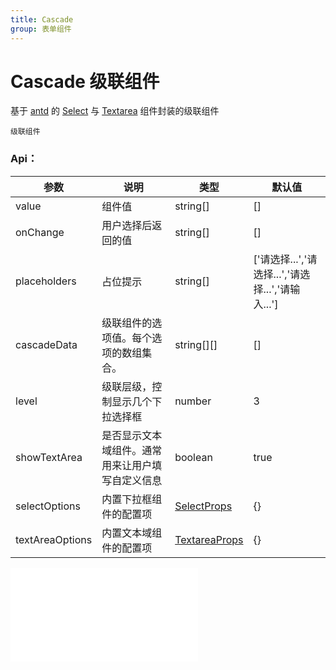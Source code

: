 ```yaml
---
title: Cascade
group: 表单组件
---
```


# Cascade 级联组件

基于 <a href="https://ant-design.antgroup.com/index-cn" target="_blank">antd</a> 的 <a href="https://ant-design.antgroup.com/components/select-cn" target="_blank">Select</a> 与 <a href="https://ant-design.antgroup.com/components/input-cn#inputtextarea" target="_blank">Textarea</a> 组件封装的级联组件

<code src='../components/Cascade'>级联组件</code>

### Api：

| 参数            | 说明                                             | 类型                                                                                                          | 默认值                                            |
| --------------- | ------------------------------------------------ | ------------------------------------------------------------------------------------------------------------- | ------------------------------------------------- |
| value           | 组件值                                           | string[]                                                                                                      | []                                                |
| onChange        | 用户选择后返回的值                               | string[]                                                                                                      | []                                                |
| placeholders    | 占位提示                                         | string[]                                                                                                      | ['请选择...','请选择...','请选择...','请输入...'] |
| cascadeData     | 级联组件的选项值。每个选项的数组集合。           | string[][]                                                                                                    | []                                                |
| level           | 级联层级，控制显示几个下拉选择框                 | number                                                                                                        | 3                                                 |
| showTextArea    | 是否显示文本域组件。通常用来让用户填写自定义信息 | boolean                                                                                                       | true                                              |
| selectOptions   | 内置下拉框组件的配置项                           | <a href="https://ant-design.antgroup.com/components/select-cn" target="_blank">SelectProps</a>                | {}                                                |
| textAreaOptions | 内置文本域组件的配置项                           | <a href="https://ant-design.antgroup.com/components/input-cn#inputtextarea" target="_blank">TextareaProps</a> | {}                                                |

<embed src="./index.md#L16-L22"></embed>

​
​
​
​
​
​

    	​
